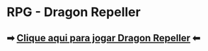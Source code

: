 # RPG - Dragon Repeller
## ➡︎ [Clique aqui para jogar Dragon Repeller](https://dev-hudson.github.io/RPG---Dragon-Repeller/) ⬅︎
